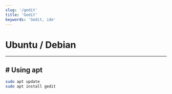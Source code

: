 ```yaml
---
slug: '/gedit'
title: 'Gedit'
keywords: 'Gedit, ide'
---
```


# Ubuntu / Debian

---

## # Using apt

```bash
sudo apt update
sudo apt install gedit
```

